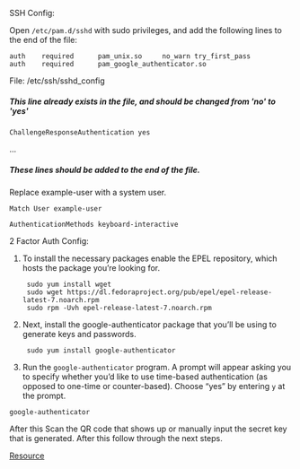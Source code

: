 SSH Config:

Open `/etc/pam.d/sshd` with sudo privileges, and add the following lines to the end of the file:

`auth    required      pam_unix.so     no_warn try_first_pass`   
`auth    required      pam_google_authenticator.so`



File: /etc/ssh/sshd_config

##### This line already exists in the file, and should be changed from 'no' to 'yes'
`ChallengeResponseAuthentication yes`

...

##### These lines should be added to the end of the file.

Replace example-user with a system user.

`Match User example-user`   

`AuthenticationMethods keyboard-interactive`



2 Factor Auth Config:



1. To install the necessary packages enable the EPEL repository, which hosts the package you’re looking for.

   ```
    sudo yum install wget
    sudo wget https://dl.fedoraproject.org/pub/epel/epel-release-latest-7.noarch.rpm
    sudo rpm -Uvh epel-release-latest-7.noarch.rpm
   ```

2. Next, install the google-authenticator package that you’ll be using to generate keys and passwords.

   ```
    sudo yum install google-authenticator
   ```

3. Run the `google-authenticator` program. A prompt will appear asking you to specify whether you’d like to use time-based authentication (as opposed to one-time or counter-based). Choose “yes” by entering `y` at the prompt.

```
google-authenticator
```

 

After this Scan the QR code that shows up or manually input the secret key that is generated. After this follow through the next steps.

[Resource](https://www.linode.com/docs/guides/how-to-use-one-time-passwords-for-two-factor-authentication-with-ssh-on-centos/)

